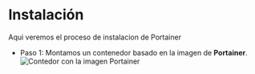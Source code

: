 # Instalación
Aqui veremos el proceso de instalacion de Portainer
- Paso 1:
Montamos un contenedor basado en la imagen de **Portainer**.
![Contedor con la imagen Portainer](/docker-portainer/1.jpg)
